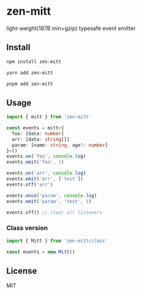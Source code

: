 # zen-mitt

light-weight(187B min+gzip) typesafe event emitter

## Install

```sh
npm install zen-mitt
```
```sh
yarn add zen-mitt
```
```sh
pnpm add zen-mitt
```

## Usage

```ts
import { mitt } from 'zen-mitt'

const events = mitt<{
  foo: [data: number]
  arr: [data: string[]]
  param: [name: string, age?: number]
}>()
events.on('foo', console.log)
events.emit('foo', 1)

events.on('arr', console.log)
events.emit('arr', ['test'])
events.off('arr')

events.once('param', console.log)
events.emit('param', 'test', 1)

events.off() // clear all listeners
```

### Class version

```ts
import { Mitt } from 'zen-mitt/class'

const events = new Mitt()
```

## License

MIT
